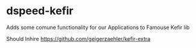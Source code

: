 # dspeed-kefir
Adds some comune functionality for our Applications to Famouse Kefir lib

Should Inhire https://github.com/geigerzaehler/kefir-extra
